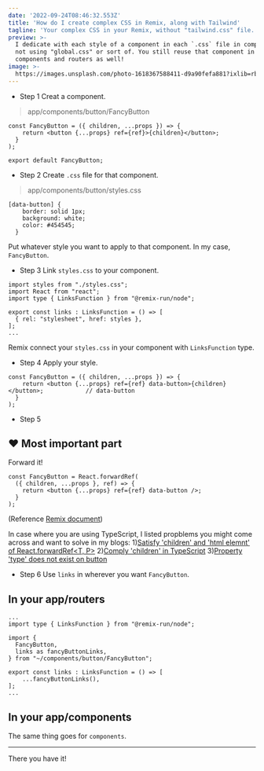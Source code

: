 ```yaml
---
date: '2022-09-24T08:46:32.553Z'
title: 'How do I create complex CSS in Remix, along with Tailwind'
tagline: 'Your complex CSS in your Remix, without "tailwind.css" file.'
preview: >-
  I dedicate with each style of a component in each `.css` file in components,
  not using "global.css" or sort of. You still reuse that component in other
  components and routers as well! 
image: >-
  https://images.unsplash.com/photo-1618367588411-d9a90fefa881?ixlib=rb-1.2.1&ixid=MnwxMjA3fDB8MHxwaG90by1wYWdlfHx8fGVufDB8fHx8&auto=format&fit=crop&w=1074&q=80
---
```


- Step 1
Creat a component.
> app/components/button/FancyButton
```
const FancyButton = ({ children, ...props }) => {
    return <button {...props} ref={ref}>{children}</button>;
  }
);

export default FancyButton;
```

- Step 2
Create `.css` file for that component.
> app/components/button/styles.css
```
[data-button] {
    border: solid 1px;
    background: white;
    color: #454545;
  }
```
Put whatever style you want to apply to that component. In my case, `FancyButton`.


- Step 3
Link `styles.css` to your component.
```
import styles from "./styles.css";
import React from "react";
import type { LinksFunction } from "@remix-run/node";

export const links : LinksFunction = () => [
  { rel: "stylesheet", href: styles },
];
...
```
Remix connect your `styles.css` in your component with `LinksFunction` type.

- Step 4
Apply your style.
```
const FancyButton = ({ children, ...props }) => {
    return <button {...props} ref={ref} data-button>{children}</button>;            // data-button
  }
);
```

- Step 5
## ❤️ Most important part 
Forward it!
```
const FancyButton = React.forwardRef(
  ({ children, ...props }, ref) => {
    return <button {...props} ref={ref} data-button />;           
  }
);
```
(Reference [Remix document](https://remix.run/docs/en/v1/guides/styling#surfacing-styles))

In case where you are using TypeScript, I listed propblems you might come across and want to solve in my blogs:
1)[Satisfy 'children' and 'html elemnt' of React.forwardRef<T, P>](http://localhost:3001/blog/30c34e9d-ef4b-4c9b-8bc8-08e31b15e17a)
2)[Comply 'children' in TypeScript](http://localhost:3001/blog/thirdblog)
3)[Property 'type' does not exist on button](http://localhost:3001/blog/0b178897-f235-4c48-94f5-cd06fc796da0)


- Step 6
Use `links` in wherever you want `FancyButton`.

## In your app/routers
```
...
import type { LinksFunction } from "@remix-run/node";

import {
  FancyButton,
  links as fancyButtonLinks,
} from "~/components/button/FancyButton";

export const links : LinksFunction = () => [
    ...fancyButtonLinks(),
];
...
```

## In your app/components
The same thing goes for `components`.

---

There you have it!

